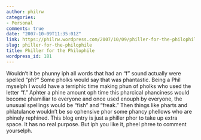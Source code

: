 ```yaml
---
author: philrw
categories:
- Personal
comments: true
date: "2007-10-09T11:35:01Z"
link: https://philrw.wordpress.com/2007/10/09/philler-for-the-philophile/
slug: philler-for-the-philophile
title: Philler for the Philophile
wordpress_id: 181
---
```


Wouldn’t it be phunny iph all words that had an “f” sound actually
were spelled “ph?” Some pholks would say that was phantastic. Being a
Phil myselph I would have a terriphic time making phun of pholks who
used the letter “f.” Aphter a phine amount oph time this pharcical
phanciness would become phamiliar to everyone and once used enouph by
everyone, the unusual spellings would be “fish” and “freak.” Then things
like pharts and phlatulance wouldn’t be so ophensive phor some phancy
phellows who are phinely rephined. This blog entry is just a philler
phor to take up extra space. It has no real purpose. But iph you like
it, pheel phree to comment yourselph.




